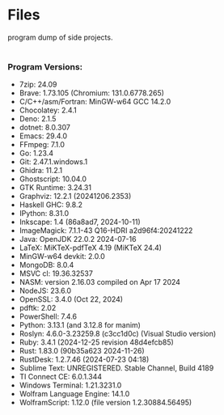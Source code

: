 # Files
program dump of side projects.
<br>
<br>

### Program Versions:
- 7zip: 24.09
- Brave: 1.73.105 (Chromium: 131.0.6778.265)
- C/C++/asm/Fortran: MinGW-w64 GCC 14.2.0
- Chocolatey: 2.4.1
- Deno: 2.1.5
- dotnet: 8.0.307
- Emacs: 29.4.0
- FFmpeg: 7.1.0
- Go: 1.23.4
- Git: 2.47.1.windows.1
- Ghidra: 11.2.1
- Ghostscript: 10.04.0
- GTK Runtime: 3.24.31
- Graphviz: 12.2.1 (20241206.2353)
- Haskell GHC: 9.8.2
- IPython: 8.31.0
- Inkscape: 1.4 (86a8ad7, 2024-10-11)
- ImageMagick: 7.1.1-43 Q16-HDRI a2d96f4:20241222
- Java: OpenJDK 22.0.2 2024-07-16
- LaTeX: MiKTeX-pdfTeX 4.19 (MiKTeX 24.4)
- MinGW-w64 devkit: 2.0.0
- MongoDB: 8.0.4
- MSVC cl: 19.36.32537
- NASM: version 2.16.03 compiled on Apr 17 2024
- NodeJS: 23.6.0
- OpenSSL: 3.4.0 (Oct 22, 2024)
- pdftk: 2.02
- PowerShell: 7.4.6
- Python: 3.13.1 (and 3.12.8 for manim)
- Roslyn: 4.6.0-3.23259.8 (c3cc1d0c) (Visual Studio version)
- Ruby: 3.4.1 (2024-12-25 revision 48d4efcb85)
- Rust: 1.83.0 (90b35a623 2024-11-26)
- RustDesk: 1.2.7.46 (2024-07-23 04:18)
- Sublime Text: UNREGISTERED. Stable Channel, Build 4189
- TI Connect CE: 6.0.1.344
- Windows Terminal: 1.21.3231.0
- Wolfram Language Engine: 14.1.0
- WolframScript: 1.12.0 (file version 1.2.30884.56495)
